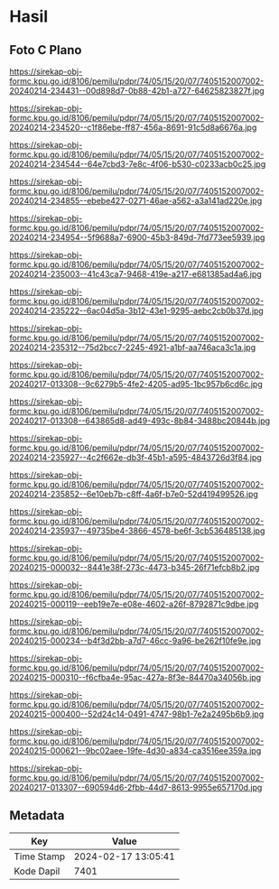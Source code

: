 # Hasil

## Foto C Plano

https://sirekap-obj-formc.kpu.go.id/8106/pemilu/pdpr/74/05/15/20/07/7405152007002-20240214-234431--00d898d7-0b88-42b1-a727-64625823827f.jpg

https://sirekap-obj-formc.kpu.go.id/8106/pemilu/pdpr/74/05/15/20/07/7405152007002-20240214-234520--c1f86ebe-ff87-456a-8691-91c5d8a6676a.jpg

https://sirekap-obj-formc.kpu.go.id/8106/pemilu/pdpr/74/05/15/20/07/7405152007002-20240214-234544--64e7cbd3-7e8c-4f06-b530-c0233acb0c25.jpg

https://sirekap-obj-formc.kpu.go.id/8106/pemilu/pdpr/74/05/15/20/07/7405152007002-20240214-234855--ebebe427-0271-46ae-a562-a3a141ad220e.jpg

https://sirekap-obj-formc.kpu.go.id/8106/pemilu/pdpr/74/05/15/20/07/7405152007002-20240214-234954--5f9688a7-6900-45b3-849d-7fd773ee5939.jpg

https://sirekap-obj-formc.kpu.go.id/8106/pemilu/pdpr/74/05/15/20/07/7405152007002-20240214-235003--41c43ca7-9468-419e-a217-e681385ad4a6.jpg

https://sirekap-obj-formc.kpu.go.id/8106/pemilu/pdpr/74/05/15/20/07/7405152007002-20240214-235222--6ac04d5a-3b12-43e1-9295-aebc2cb0b37d.jpg

https://sirekap-obj-formc.kpu.go.id/8106/pemilu/pdpr/74/05/15/20/07/7405152007002-20240214-235312--75d2bcc7-2245-4921-a1bf-aa746aca3c1a.jpg

https://sirekap-obj-formc.kpu.go.id/8106/pemilu/pdpr/74/05/15/20/07/7405152007002-20240217-013308--9c6279b5-4fe2-4205-ad95-1bc957b6cd6c.jpg

https://sirekap-obj-formc.kpu.go.id/8106/pemilu/pdpr/74/05/15/20/07/7405152007002-20240217-013308--643865d8-ad49-493c-8b84-3488bc20844b.jpg

https://sirekap-obj-formc.kpu.go.id/8106/pemilu/pdpr/74/05/15/20/07/7405152007002-20240214-235927--4c2f662e-db3f-45b1-a595-4843726d3f84.jpg

https://sirekap-obj-formc.kpu.go.id/8106/pemilu/pdpr/74/05/15/20/07/7405152007002-20240214-235852--6e10eb7b-c8ff-4a6f-b7e0-52d419499526.jpg

https://sirekap-obj-formc.kpu.go.id/8106/pemilu/pdpr/74/05/15/20/07/7405152007002-20240214-235937--49735be4-3866-4578-be6f-3cb536485138.jpg

https://sirekap-obj-formc.kpu.go.id/8106/pemilu/pdpr/74/05/15/20/07/7405152007002-20240215-000032--8441e38f-273c-4473-b345-26f71efcb8b2.jpg

https://sirekap-obj-formc.kpu.go.id/8106/pemilu/pdpr/74/05/15/20/07/7405152007002-20240215-000119--eeb19e7e-e08e-4602-a26f-8792871c9dbe.jpg

https://sirekap-obj-formc.kpu.go.id/8106/pemilu/pdpr/74/05/15/20/07/7405152007002-20240215-000234--b4f3d2bb-a7d7-46cc-9a96-be262f10fe9e.jpg

https://sirekap-obj-formc.kpu.go.id/8106/pemilu/pdpr/74/05/15/20/07/7405152007002-20240215-000310--f6cfba4e-95ac-427a-8f3e-84470a34056b.jpg

https://sirekap-obj-formc.kpu.go.id/8106/pemilu/pdpr/74/05/15/20/07/7405152007002-20240215-000400--52d24c14-0491-4747-98b1-7e2a2495b6b9.jpg

https://sirekap-obj-formc.kpu.go.id/8106/pemilu/pdpr/74/05/15/20/07/7405152007002-20240215-000621--9bc02aee-19fe-4d30-a834-ca3516ee359a.jpg

https://sirekap-obj-formc.kpu.go.id/8106/pemilu/pdpr/74/05/15/20/07/7405152007002-20240217-013307--690594d6-2fbb-44d7-8613-9955e657170d.jpg


## Metadata

| Key        | Value               |
| ---------- | ------------------- |
| Time Stamp | 2024-02-17 13:05:41 |
| Kode Dapil | 7401                |



